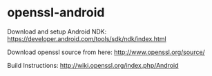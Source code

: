 openssl-android
===============

Download and setup Android NDK:
https://developer.android.com/tools/sdk/ndk/index.html

Download openssl source from here:
http://www.openssl.org/source/

Build Instructions:
http://wiki.openssl.org/index.php/Android


